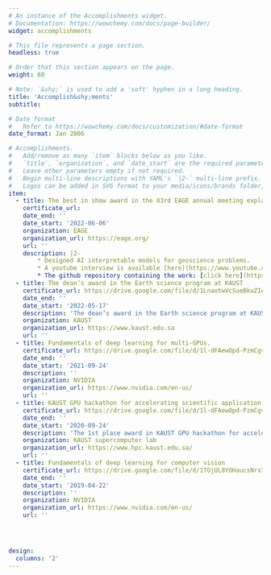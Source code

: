 ```yaml
---
# An instance of the Accomplishments widget.
# Documentation: https://wowchemy.com/docs/page-builder/
widget: accomplishments

# This file represents a page section.
headless: true

# Order that this section appears on the page.
weight: 60

# Note: `&shy;` is used to add a 'soft' hyphen in a long heading.
title: 'Accomplish&shy;ments'
subtitle:

# Date format
#   Refer to https://wowchemy.com/docs/customization/#date-format
date_format: Jan 2006

# Accomplishments.
#   Add/remove as many `item` blocks below as you like.
#   `title`, `organization`, and `date_start` are the required parameters.
#   Leave other parameters empty if not required.
#   Begin multi-line descriptions with YAML's `|2-` multi-line prefix.
#   Logos can be added in SVG format to your media/icons/brands folder, named accordingly to the brand (lowercase and replacing spaces with underscores). For example, add a logo for an organization named “My Brand” as media/icons/brands/my_brand.svg. Three popular Accomplishment brands are included automatically to help you get started.
item:
  - title: The best in show award in the 83rd EAGE annual meeting explainable AI hackathon
    certificate_url: 
    date_end: ''
    date_start: '2022-06-06'
    organization: EAGE
    organization_url: https://eage.org/
    url: ''
    description: |2- 
        * Designed AI interpretable models for geoscience problems. 
        * A youtube interview is available [here](https://www.youtube.com/watch?v=AsOCNFj60CE). 
        * The github repository containing the work: [click here](https://github.com/EAGE-Annual-Hackathon).
  - title: The dean’s award in the Earth science program at KAUST
    certificate_url: https://drive.google.com/file/d/1LnaotwVcSueBkuZIeFBuRqNGZZ0KhL_n/view?usp=sharing
    date_end: ''
    date_start: '2022-05-17'
    description: 'The dean’s award in the Earth science program at KAUST is given to the outstanding PhD candidates.'
    organization: KAUST
    organization_url: https://www.kaust.edu.sa
    url: ''
  - title: Fundamentals of deep learning for multi-GPUs.
    certificate_url: https://drive.google.com/file/d/1l-dFAewOpd-PzmCgvhKuLR9ycFZSHkUE/view?usp=sharing
    date_end: ''
    date_start: '2021-09-24'
    description: ''
    organization: NVIDIA
    organization_url: https://www.nvidia.com/en-us/
    url: ''
  - title: KAUST GPU hackathon for accelerating scientific application
    certificate_url: https://drive.google.com/file/d/1l-dFAewOpd-PzmCgvhKuLR9ycFZSHkUE/view?usp=sharing
    date_end: ''
    date_start: '2020-09-24'
    description: 'The 1st place award in KAUST GPU hackathon for accelerating scientific application'
    organization: KAUST supercomputer lab
    organization_url: https://www.hpc.kaust.edu.sa/
    url: ''
  - title: Fundamentals of deep learning for computer vision
    certificate_url: https://drive.google.com/file/d/1TOjUL8YOHaucsNrx3eY3f4s-ksctUS-e/view?usp=sharing
    date_end: ''
    date_start: '2019-04-22'
    description: ''
    organization: NVIDIA
    organization_url: https://www.nvidia.com/en-us/
    url: ''




design:
  columns: '2'
---
```

